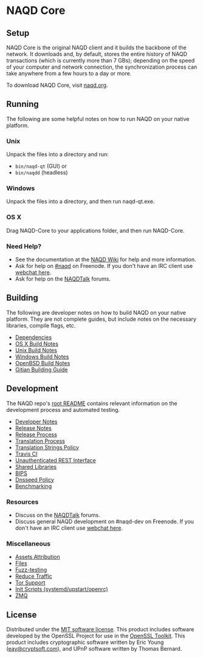 NAQD Core
=============

Setup
---------------------
NAQD Core is the original NAQD client and it builds the backbone of the network. It downloads and, by default, stores the entire history of NAQD transactions (which is currently more than 7 GBs); depending on the speed of your computer and network connection, the synchronization process can take anywhere from a few hours to a day or more.

To download NAQD Core, visit [naqd.org](https://naqd.org).

Running
---------------------
The following are some helpful notes on how to run NAQD on your native platform.

### Unix

Unpack the files into a directory and run:

- `bin/naqd-qt` (GUI) or
- `bin/naqdd` (headless)

### Windows

Unpack the files into a directory, and then run naqd-qt.exe.

### OS X

Drag NAQD-Core to your applications folder, and then run NAQD-Core.

### Need Help?

* See the documentation at the [NAQD Wiki](https://naqd.info/)
for help and more information.
* Ask for help on [#naqd](http://webchat.freenode.net?channels=naqd) on Freenode. If you don't have an IRC client use [webchat here](http://webchat.freenode.net?channels=naqd).
* Ask for help on the [NAQDTalk](https://naqdtalk.io/) forums.

Building
---------------------
The following are developer notes on how to build NAQD on your native platform. They are not complete guides, but include notes on the necessary libraries, compile flags, etc.

- [Dependencies](dependencies.md)
- [OS X Build Notes](build-osx.md)
- [Unix Build Notes](build-unix.md)
- [Windows Build Notes](build-windows.md)
- [OpenBSD Build Notes](build-openbsd.md)
- [Gitian Building Guide](gitian-building.md)

Development
---------------------
The NAQD repo's [root README](/README.md) contains relevant information on the development process and automated testing.

- [Developer Notes](developer-notes.md)
- [Release Notes](release-notes.md)
- [Release Process](release-process.md)
- [Translation Process](translation_process.md)
- [Translation Strings Policy](translation_strings_policy.md)
- [Travis CI](travis-ci.md)
- [Unauthenticated REST Interface](REST-interface.md)
- [Shared Libraries](shared-libraries.md)
- [BIPS](bips.md)
- [Dnsseed Policy](dnsseed-policy.md)
- [Benchmarking](benchmarking.md)

### Resources
* Discuss on the [NAQDTalk](https://naqdtalk.io/) forums.
* Discuss general NAQD development on #naqd-dev on Freenode. If you don't have an IRC client use [webchat here](http://webchat.freenode.net/?channels=naqd-dev).

### Miscellaneous
- [Assets Attribution](assets-attribution.md)
- [Files](files.md)
- [Fuzz-testing](fuzzing.md)
- [Reduce Traffic](reduce-traffic.md)
- [Tor Support](tor.md)
- [Init Scripts (systemd/upstart/openrc)](init.md)
- [ZMQ](zmq.md)

License
---------------------
Distributed under the [MIT software license](/COPYING).
This product includes software developed by the OpenSSL Project for use in the [OpenSSL Toolkit](https://www.openssl.org/). This product includes
cryptographic software written by Eric Young ([eay@cryptsoft.com](mailto:eay@cryptsoft.com)), and UPnP software written by Thomas Bernard.
